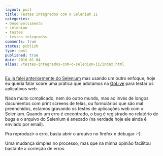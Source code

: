 ```yaml
---
layout: post
title: Testes integrados com o Selenium II
categories:
- Desenvolvimento
- selenium
- testes
- testes integrados
comments: true
status: publish
type: post
published: true
date: 2010-01-04
alias: /testes-integrados-com-o-selenium-ii/index.html
---
```

<a href="/blog/2009/11/08/testes-integrados-e-automaticos-com-selenium/">Eu já falei anteriormente do Selenium</a> mas usando um outro enfoque, hoje eu queria falar sobre uma prática que adotamos na <a href="http://www.golive.com.br" target="_blank">GoLive</a> para testar os aplicativos web.

Nada muito complicado, nem do outro mundo, mas ao invés de longos documentos com print screens de telas, ou formulários que são mal preenchidos, estamos gravando os testes de aplicações web com o Selenium. Quando um erro é encontrado, o bug é registrado no relatório de bugs e o arquivo do Selenium é anexado (na verdade hoje ele ainda é enviado por email).

Pra reproduzir o erro, basta abrir o arquivo no firefox e debugar :-).

Uma mudança simples no processo, mas que na minha opinião facilitou bastante a correção de erros.
